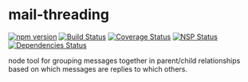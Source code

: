 # mail-threading

[![npm version](https://badge.fury.io/js/mail-threading.svg)](https://www.npmjs.com/mail-threading)
[![Build Status](https://travis-ci.org/Atlantis-Software/mail-threading.svg?branch=master)](https://travis-ci.org/Atlantis-Software/mail-threading)
[![Coverage Status](https://coveralls.io/repos/github/Atlantis-Software/mail-threading/badge.svg?branch=master)](https://coveralls.io/github/Atlantis-Software/mail-threading?branch=master)
[![NSP Status](https://nodesecurity.io/orgs/atlantis/projects/eb441497-94e9-449c-beef-01d66c54c8ce/badge)](https://nodesecurity.io/orgs/atlantis/projects/eb441497-94e9-449c-beef-01d66c54c8ce)
[![Dependencies Status](https://david-dm.org/Atlantis-Software/mail-threading.svg)](https://david-dm.org/Atlantis-Software/mail-threading)

node tool for grouping messages together in parent/child relationships based on which messages are replies to which others.
